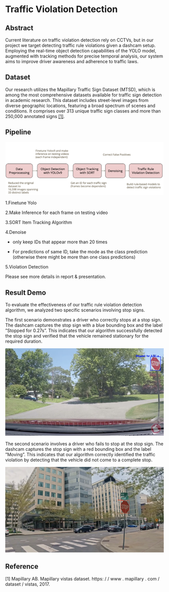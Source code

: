 # Traffic Violation Detection
## Abstract
Current literature on traffic violation detection rely on CCTVs, but in our project we target detecting traffic rule violations given a dashcam setup. Employing the real-time object detection capabilities of the YOLO model, augmented with tracking methods for precise temporal analysis, our system aims to improve driver awareness and adherence to traffic laws.

## Dataset
Our research utilizes the Mapillary Traffic Sign Dataset (MTSD), which is among the most comprehensive datasets available for traffic sign detection in academic research. This dataset includes street-level images from diverse geographic locations, featuring a broad spectrum of scenes and conditions. It comprises over 313 unique traffic sign classes and more than 250,000 annotated signs [[1]](#1).

## Pipeline
![](demo/pipeline.png)

1.Finetune Yolo

2.Make Inference for each frame on testing video

3.SORT Item Tracking Algorithm

4.Denoise

 - only keep IDs that appear more than 20 times 
 
 - For predictions of same ID, take the mode as the class prediction (otherwise there might be more than one class predictions) 
 
5.Violation Detection

Please see more details in report \& presentation.

## Result Demo
To evaluate the effectiveness of our traffic rule violation detection algorithm, we analyzed two specific scenarios involving stop signs.

The first scenario demonstrates a driver who correctly stops at a stop sign. The dashcam captures the stop sign with a blue bounding box and the label ”Stopped for 0.27s”. This indicates that our algorithm successfully detected the stop sign and verified that the vehicle remained stationary for the required duration.

![](demo/STOP.png)



The second scenario involves a driver who fails to stop at the stop sign. The dashcam captures the stop sign with a red bounding box and the label ”Moving”. This indicates that our algorithm correctly identified the traffic violation by detecting that the vehicle did not come to a complete stop.

![](demo/Moving.png)



## Reference
<a id="1">[1]</a> 
Mapillary AB. Mapillary vistas dataset. https: / / www . mapillary . com / dataset / vistas, 2017.
